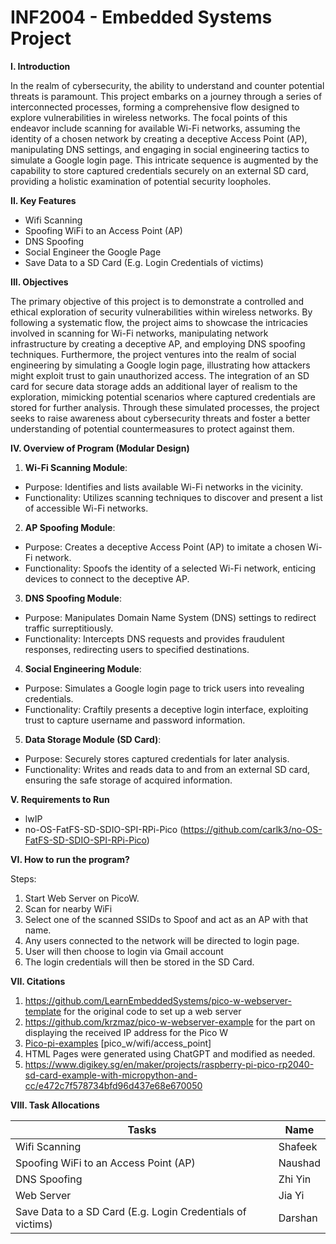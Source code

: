 # INF2004 - Embedded Systems Project
**I. Introduction**

In the realm of cybersecurity, the ability to understand and counter potential threats is paramount. This project embarks on a journey through a series of interconnected processes, forming a comprehensive flow designed to explore vulnerabilities in wireless networks. The focal points of this endeavor include scanning for available Wi-Fi networks, assuming the identity of a chosen network by creating a deceptive Access Point (AP), manipulating DNS settings, and engaging in social engineering tactics to simulate a Google login page. This intricate sequence is augmented by the capability to store captured credentials securely on an external SD card, providing a holistic examination of potential security loopholes.

**II. Key Features**

- Wifi Scanning
- Spoofing WiFi to an Access Point (AP)
- DNS Spoofing
- Social Engineer the Google Page 
- Save Data to a SD Card (E.g. Login Credentials of victims)

**III. Objectives**

The primary objective of this project is to demonstrate a controlled and ethical exploration of security vulnerabilities within wireless networks. By following a systematic flow, the project aims to showcase the intricacies involved in scanning for Wi-Fi networks, manipulating network infrastructure by creating a deceptive AP, and employing DNS spoofing techniques. Furthermore, the project ventures into the realm of social engineering by simulating a Google login page, illustrating how attackers might exploit trust to gain unauthorized access. The integration of an SD card for secure data storage adds an additional layer of realism to the exploration, mimicking potential scenarios where captured credentials are stored for further analysis. Through these simulated processes, the project seeks to raise awareness about cybersecurity threats and foster a better understanding of potential countermeasures to protect against them.

**IV. Overview of Program (Modular Design)**

1. **Wi-Fi Scanning Module**:

- Purpose: Identifies and lists available Wi-Fi networks in the vicinity.
- Functionality: Utilizes scanning techniques to discover and present a list of accessible Wi-Fi networks.

2. **AP Spoofing Module**:

- Purpose: Creates a deceptive Access Point (AP) to imitate a chosen Wi-Fi network.
- Functionality: Spoofs the identity of a selected Wi-Fi network, enticing devices to connect to the deceptive AP.

3. **DNS Spoofing Module**:

- Purpose: Manipulates Domain Name System (DNS) settings to redirect traffic surreptitiously.
- Functionality: Intercepts DNS requests and provides fraudulent responses, redirecting users to specified destinations.

4. **Social Engineering Module**:

- Purpose: Simulates a Google login page to trick users into revealing credentials.
- Functionality: Craftily presents a deceptive login interface, exploiting trust to capture username and password information.

5. **Data Storage Module (SD Card)**:

- Purpose: Securely stores captured credentials for later analysis.
- Functionality: Writes and reads data to and from an external SD card, ensuring the safe storage of acquired information.

**V. Requirements to Run**

- lwIP
- no-OS-FatFS-SD-SDIO-SPI-RPi-Pico (https://github.com/carlk3/no-OS-FatFS-SD-SDIO-SPI-RPi-Pico)

**VI. How to run the program?**

Steps:
1. Start Web Server on PicoW.
2. Scan for nearby WiFi
3. Select one of the scanned SSIDs to Spoof and act as an AP with that name.
4. Any users connected to the network will be directed to login page.
5. User will then choose to login via Gmail account
6. The login credentials will then be stored in the SD Card.

**VII. Citations**

1. https://github.com/LearnEmbeddedSystems/pico-w-webserver-template for the original code to set up a web server
2. https://github.com/krzmaz/pico-w-webserver-example for the part on displaying the received IP address for the Pico W
3. [Pico-pi-examples](https://github.com/raspberrypi/pico-examples) [pico_w/wifi/access_point]
4. HTML Pages were generated using ChatGPT and modified as needed.
5. https://www.digikey.sg/en/maker/projects/raspberry-pi-pico-rp2040-sd-card-example-with-micropython-and-cc/e472c7f578734bfd96d437e68e670050

**VIII. Task Allocations**

| Tasks  | Name |
| ------------- | ------------- |
| Wifi Scanning  | Shafeek |
| Spoofing WiFi to an Access Point (AP)  | Naushad  |
| DNS Spoofing  | Zhi Yin |
| Web Server | Jia  Yi |
| Save Data to a SD Card (E.g. Login Credentials of victims) | Darshan |
